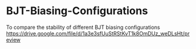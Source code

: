 # BJT-Biasing-Configurations
To compare the stability of different BJT biasing configurations
https://drive.google.com/file/d/1a3e3sfUuStRStKvT1k8OmDUz_weDLsHt/preview
